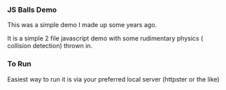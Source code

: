 ### JS Balls Demo

This was a simple demo I made up some years ago.

It is a simple 2 file javascript demo with some rudimentary physics ( collision detection) thrown in.

### To Run

Easiest way to run it is via your preferred local server (httpster or the like)
